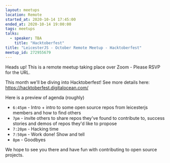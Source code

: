 ```yaml
---
layout: meetups
location: Remote
started_at: 2020-10-14 17:45:00
ended_at: 2020-10-14 19:00:00
tags: meetups
talks:
  - speaker: TBA
    title: "Hacktoberfest"
title: "LeicesterJS - October Remote Meetup - Hacktoberfest"
meetup_id: 272955679
---
```

Heads up! This is a remote meetup taking place over Zoom - Please RSVP for the URL.

This month we'll be diving into Hacktoberfest! See more details here: https://hacktoberfest.digitalocean.com/

Here is a preview of agenda (roughly)

* `6:45pm` - Intro + intro to some open source repos from leicesterjs members and how to find others
* `7pm` - invite others to share repos they've found to contribute to, success stories and demos of repos they'd like to propose
* `7:20pm` - Hacking time
* `7:50pm` - Work done! Show and tell
* `8pm` - Goodbyes

We hope to see you there and have fun with contributing to open source projects.
